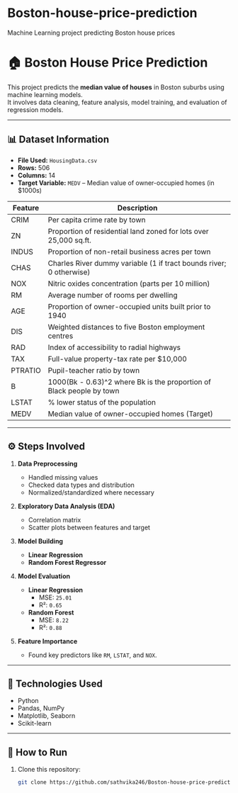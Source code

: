 # Boston-house-price-prediction
Machine Learning project predicting Boston house prices

# 🏠 Boston House Price Prediction

This project predicts the **median value of houses** in Boston suburbs using machine learning models.  
It involves data cleaning, feature analysis, model training, and evaluation of regression models.

---

## 📊 Dataset Information

- **File Used:** `HousingData.csv`  
- **Rows:** 506  
- **Columns:** 14  
- **Target Variable:** `MEDV` – Median value of owner-occupied homes (in $1000s)

| Feature | Description |
|----------|--------------|
| CRIM | Per capita crime rate by town |
| ZN | Proportion of residential land zoned for lots over 25,000 sq.ft. |
| INDUS | Proportion of non-retail business acres per town |
| CHAS | Charles River dummy variable (1 if tract bounds river; 0 otherwise) |
| NOX | Nitric oxides concentration (parts per 10 million) |
| RM | Average number of rooms per dwelling |
| AGE | Proportion of owner-occupied units built prior to 1940 |
| DIS | Weighted distances to five Boston employment centres |
| RAD | Index of accessibility to radial highways |
| TAX | Full-value property-tax rate per $10,000 |
| PTRATIO | Pupil-teacher ratio by town |
| B | 1000(Bk - 0.63)^2 where Bk is the proportion of Black people by town |
| LSTAT | % lower status of the population |
| MEDV | Median value of owner-occupied homes (Target) |

---

## ⚙️ Steps Involved

1. **Data Preprocessing**
   - Handled missing values  
   - Checked data types and distribution  
   - Normalized/standardized where necessary  

2. **Exploratory Data Analysis (EDA)**
   - Correlation matrix  
   - Scatter plots between features and target  

3. **Model Building**
   - **Linear Regression**  
   - **Random Forest Regressor**

4. **Model Evaluation**
   - **Linear Regression**
     - MSE: `25.01`
     - R²: `0.65`
   - **Random Forest**
     - MSE: `8.22`
     - R²: `0.88`

5. **Feature Importance**
   - Found key predictors like `RM`, `LSTAT`, and `NOX`.

---

## 🧠 Technologies Used

- Python  
- Pandas, NumPy  
- Matplotlib, Seaborn  
- Scikit-learn  

---

## 🚀 How to Run

1. Clone this repository:
   ```bash
   git clone https://github.com/sathvika246/Boston-house-price-prediction.git
